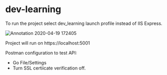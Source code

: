 # dev-learning

To run the project select dev_learning launch profile instead of IIS Express. 

![Annotation 2020-04-19 172405](https://user-images.githubusercontent.com/36014521/79690344-a67f7c00-8262-11ea-917a-d9f88a493e51.png)

Project will run on https://localhost:5001

Postman configuration to test API:
* Go File/Settings
* Turn SSL certiicate verification off.
